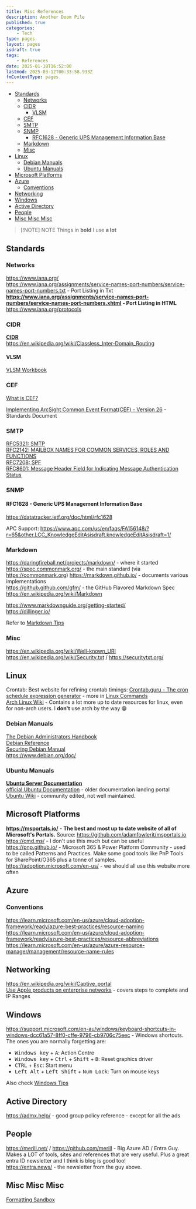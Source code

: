 ```yaml
---
title: Misc References
description: Another Doom Pile
published: true
categories:
    - Tech
type: pages
layout: pages
isdraft: true
tags:
    - References
date: 2025-01-18T16:52:00
lastmod: 2025-03-12T00:33:58.933Z
fmContentType: pages
---
```



<!--- cSpell:disable --->
* [Standards](#standards)
  * [Networks](#networks)
  * [CIDR](#cidr)
    * [VLSM](#vlsm)
  * [CEF](#cef)
  * [SMTP](#smtp)
  * [SNMP](#snmp)
    * [RFC1628 - Generic UPS Management Information Base](#rfc1628---generic-ups-management-information-base)
  * [Markdown](#markdown)
  * [Misc](#misc)
* [Linux](#linux)
  * [Debian Manuals](#debian-manuals)
  * [Ubuntu Manuals](#ubuntu-manuals)
* [Microsoft Platforms](#microsoft-platforms)
* [Azure](#azure)
  * [Conventions](#conventions)
* [Networking](#networking)
* [Windows](#windows)
* [Active Directory](#active-directory)
* [People](#people)
* [Misc Misc Misc](#misc-misc-misc)
<!--- cSpell:enable --->

<!---
* [x] add in ubuntu documentation links
* [x] add in debian manuals
--->

> [!NOTE] NOTE
> Things in **bold** I use **a lot**

## Standards

### Networks

<https://www.iana.org/>\
<https://www.iana.org/assignments/service-names-port-numbers/service-names-port-numbers.txt> - Port Listing in Txt\
**<https://www.iana.org/assignments/service-names-port-numbers/service-names-port-numbers.xhtml> - Port Listing in HTML** \
<https://www.iana.org/protocols>

### CIDR

**[CIDR](CIDR.md)**\
<https://en.wikipedia.org/wiki/Classless_Inter-Domain_Routing>

#### VLSM

[VLSM Workbook](/assets/pdfs/vlsm-workbook-v2.pdf)

### CEF

[What is CEF?](https://www.microfocus.com/documentation/arcsight/arcsight-smartconnectors-8.3/cef-implementation-standard/Content/CEF/Chapter%201%20What%20is%20CEF.htm)

[Implementing ArcSight Common Event Format(CEF) - Version 26](https://www.microfocus.com/documentation/arcsight/arcsight-smartconnectors-8.4/pdfdoc/cef-implementation-standard/cef-implementation-standard.pdf) - Standards Document

### SMTP

[RFC5321: SMTP](https://datatracker.ietf.org/doc/html/rfc5321/)\
[RFC2142: MAILBOX NAMES FOR COMMON SERVICES, ROLES AND FUNCTIONS](https://datatracker.ietf.org/doc/html/rfc2142>)\
[RFC7208: SPF](https://datatracker.ietf.org/doc/html/rfc7208)\
[RFC8601: Message Header Field for Indicating Message Authentication Status](https://datatracker.ietf.org/doc/html/rfc8601)

### SNMP

#### RFC1628 - Generic UPS Management Information Base

<https://datatracker.ietf.org/doc/html/rfc1628>

APC Support: <https://www.apc.com/us/en/faqs/FA156148/?r=65&other.LCC_KnowledgeEditAsisdraft.knowledgeEditAsisdraft=1/>

### Markdown

<https://daringfireball.net/projects/markdown/> - where it started\
<https://spec.commonmark.org/> - the main standard (via <https://commonmark.org>)
<https://markdown.github.io/> - documents various implementations\
<https://github.github.com/gfm/> - the GitHub Flavored Markdown Spec\
<https://en.wikipedia.org/wiki/Markdown>

<https://www.markdownguide.org/getting-started/>\
<https://dillinger.io/>

Refer to [Markdown Tips](./markdown-tips.html)

### Misc

<https://en.wikipedia.org/wiki/Well-known_URI>\
<https://en.wikipedia.org/wiki/Security.txt> / <https://securitytxt.org/>

## Linux

Crontab: Best website for refining crontab timings: [Crontab.guru - The cron schedule expression generator](https://crontab.guru/) - more in [Linux Commands](linux-commands.md)\
[Arch Linux Wiki](https://wiki.archlinux.org/title/Main_page) - Contains a lot more up to date resources for linux, even for non-arch users. I **don't** use arch by the way :grin:

### Debian Manuals

[The Debian Administrators Handbook](https://www.debian.org/doc/manuals/debian-handbook/index.en.html)\
[Debian Reference](https://www.debian.org/doc/manuals/debian-reference/index.en.html)\
[Securing Debian Manual](https://www.debian.org/doc/manuals/securing-debian-manual/index.en.html)\
<https://www.debian.org/doc/>

### Ubuntu Manuals

**[Ubuntu Server Documentation](https://documentation.ubuntu.com/server/)**\
[official Ubuntu Documentation](https://help.ubuntu.com/) - older documentation landing portal\
[Ubuntu Wiki](https://wiki.ubuntu.com/) - community edited, not well maintained.

## Microsoft Platforms

**<https://msportals.io/>** - **The best and most up to date website of all of Microsoft's Portals.** Source: <https://github.com/adamfowlerit/msportals.io>\
<https://cmd.ms/> - I don't use this much but can be useful\
<https://pnp.github.io/> - Microsoft 365 & Power Platform Community - used to be called Patterns and Practices. Make some good tools like PnP Tools for SharePoint/O365 plus a tonne of samples.\
<https://adoption.microsoft.com/en-us/> - we should all use this website more often

## Azure

### Conventions

<https://learn.microsoft.com/en-us/azure/cloud-adoption-framework/ready/azure-best-practices/resource-naming>\
<https://learn.microsoft.com/en-us/azure/cloud-adoption-framework/ready/azure-best-practices/resource-abbreviations>\
<https://learn.microsoft.com/en-us/azure/azure-resource-manager/management/resource-name-rules>

## Networking

<https://en.wikipedia.org/wiki/Captive_portal>\
[Use Apple products on enterprise networks](https://support.apple.com/en-au/101555) - covers steps to complete and IP Ranges

## Windows

<https://support.microsoft.com/en-au/windows/keyboard-shortcuts-in-windows-dcc61a57-8ff0-cffe-9796-cb9706c75eec> - Windows shortcuts. The ones you are normally forgetting are:

* <kbd>Windows key</kbd> + <kbd>A</kbd>: Action Centre
* <kbd>Windows key</kbd> + <kbd>Ctrl</kbd> + <kbd>Shift</kbd> + <kbd>B</kbd>: Reset graphics driver
* <kbd>CTRL</kbd> + <kbd>Esc</kbd>: Start menu
* <kbd>Left Alt</kbd> + <kbd>Left Shift</kbd> + <kbd>Num Lock</kbd>: Turn on mouse keys

Also check [Windows Tips](windows-tips.md)

## Active Directory

<https://admx.help/> - good group policy reference - except for all the ads

## People

<https://merill.net/> / <https://github.com/merill> - Big Azure AD / Entra Guy. Makes a LOT of tools, sites and references that are very useful. Plus a great entra ID newsletter and I think is blog is good too!\
<https://entra.news/> - the newsletter from the guy above.

## Misc Misc Misc

[Formatting Sandbox](https://meta.stackexchange.com/questions/3122/formatting-sandbox/327695#327695)
